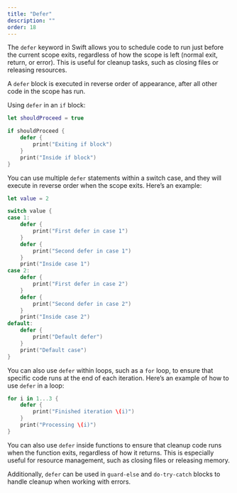 ```yaml
---
title: "Defer"
description: ""
order: 18
---
```


The `defer` keyword in Swift allows you to schedule code to run just before the current scope exits, regardless of how the scope is left (normal exit, return, or error). This is useful for cleanup tasks, such as closing files or releasing resources.

A `defer` block is executed in reverse order of appearance, after all other code in the scope has run.

Using `defer` in an `if` block:

```swift
let shouldProceed = true

if shouldProceed {
    defer {
        print("Exiting if block")
    }
    print("Inside if block")
}
```

You can use multiple `defer` statements within a switch case, and they will execute in reverse order when the scope exits. Here’s an example:

```swift
let value = 2

switch value {
case 1:
    defer {
        print("First defer in case 1")
    }
    defer {
        print("Second defer in case 1")
    }
    print("Inside case 1")
case 2:
    defer {
        print("First defer in case 2")
    }
    defer {
        print("Second defer in case 2")
    }
    print("Inside case 2")
default:
    defer {
        print("Default defer")
    }
    print("Default case")
}
```


You can also use `defer` within loops, such as a `for` loop, to ensure that specific code runs at the end of each iteration. Here’s an example of how to use `defer` in a loop:

```swift
for i in 1...3 {
    defer {
        print("Finished iteration \(i)")
    }
    print("Processing \(i)")
}
```

You can also use `defer` inside functions to ensure that cleanup code runs when the function exits, regardless of how it returns. This is especially useful for resource management, such as closing files or releasing memory.

Additionally, `defer` can be used in `guard-else` and `do-try-catch` blocks to handle cleanup when working with errors.
